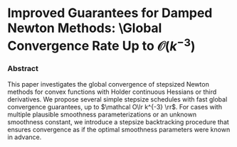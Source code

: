 # Improved Guarantees for Damped Newton Methods: \\Global Convergence Rate Up to  $\mathcal {O}\left(k^{-3} \right)$

### Abstract
This paper investigates the global convergence of stepsized Newton methods for convex functions with Holder continuous Hessians or third derivatives. We propose several simple stepsize schedules with fast global convergence guarantees, up to $\mathcal O\lr k^{-3} \rr$. For cases with multiple plausible smoothness parameterizations or an unknown smoothness constant, we introduce a stepsize backtracking procedure that ensures convergence as if the optimal smoothness parameters were known in advance.